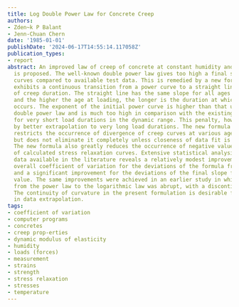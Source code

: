 ```yaml
---
title: Log Double Power Law for Concrete Creep
authors:
- Zden~k P Balant
- Jenn-Chuan Chern
date: '1985-01-01'
publishDate: '2024-06-17T14:55:14.117058Z'
publication_types:
- report
abstract: An improved law of creep of concrete at constant humidity and temperature
  is proposed. The well-known double power law gives too high a final slope of creep
  curves compared to available test data. This is remedied by a new formula which
  exhibits a continuous transition from a power curve to a straight line in the logarithm
  of creep duration. The straight line has the same slope for all ages at loading,
  and the higher the age at loading, the longer is the duration at which the transition
  occurs. The exponent of the initial power curve is higher than that used in the
  double power law and is much too high in comparison with the existing test results
  for very short load durations in the dynamic range. This penalty, however, is outweighed
  by better extrapolation to very long load durations. The new formula significantly
  restricts the occurrence of divergence of creep curves at various ages at loading
  but does not eliminate it completely unless closeness of data fit is sacrificed.
  The new formula also greatly reduces the occurrence of negative values at the end
  of calculated stress relaxation curves. Extensive statistical analysis of most test
  data available in the literature reveals a relatively modest improvement in the
  overall coefficient of variation for the deviations of the formula from test data
  and a significant improvement for the deviations of the final slope from its measured
  value. The same improvements were achieved in an earlier study in which the transition
  from the power law to the logarithmic law was abrupt, with a discontinuity in curvature.
  The continuity of curvature in the present formulation is desirable for applications
  in data extrapolation.
tags:
- coefficient of variation
- computer programs
- concretes
- creep prop-erties
- dynamic modulus of elasticity
- humidity
- loads (forces)
- measurement
- strains
- strength
- stress relaxation
- stresses
- temperature
---
```

